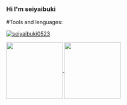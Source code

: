### Hi I'm seiyaibuki

#Tools and lenguages:

[![seiyaibuki0523](https://skillicons.dev/icons?i=arduino,c,cpp,html,java,js,nodejs,php,py,raspberrypi,vscode,powershell,linux,idea,docker,discord,github,anaconda,blender,flutter&perline=5)](https://skillicons.dev)

<a href="https://github.com/anuraghazra/github-readme-stats">
  <img height=150 align="center" src="https://github-readme-stats.vercel.app/api?username=anuraghazra&show_icons=true&bg_color=00000000" />
</a>
<a href="https://github.com/anuraghazra/convoychat">
  <img height=150 align="center" src="https://github-readme-stats.vercel.app/api/top-langs/?username=seiyaibuki0523&layout=compact&card_width=300*150" />
</a>


<!--
**seiyaibuki0523/seiyaibuki0523** is a ✨ _special_ ✨ repository because its `README.md` (this file) appears on your GitHub profile.

Here are some ideas to get you started:


- 🔭 I’m currently working on ...
- 🌱 I’m currently learning ...
- 👯 I’m looking to collaborate on ...
- 🤔 I’m looking for help with ...
- 💬 Ask me about ...
- 📫 How to reach me: ...
- 😄 Pronouns: ...
- ⚡ Fun fact: ...
-->
